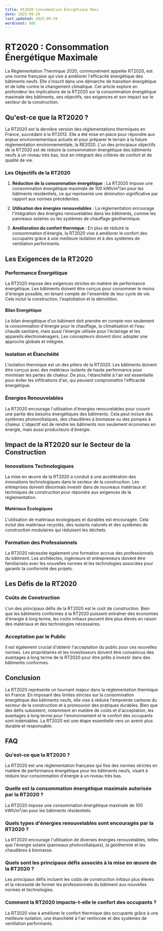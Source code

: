 ```yaml
---
title: Rt2020 Consommation Énergétique Maxi
date: 2025-09-29
last_updated: 2025-09-29
wordcount: 885
---
```


# RT2020 : Consommation Énergétique Maximale

La Réglementation Thermique 2020, communément appelée RT2020, est une norme française qui vise à améliorer l'efficacité énergétique des bâtiments neufs. Elle s'inscrit dans une démarche de transition énergétique et de lutte contre le changement climatique. Cet article explore en profondeur les implications de la RT2020 sur la consommation énergétique maximale des bâtiments, ses objectifs, ses exigences et son impact sur le secteur de la construction.

## Qu'est-ce que la RT2020 ?

La RT2020 est la dernière version des réglementations thermiques en France, succédant à la RT2012. Elle a été mise en place pour répondre aux enjeux environnementaux actuels et pour préparer le terrain à la future réglementation environnementale, la RE2020. L'un des principaux objectifs de la RT2020 est de réduire la consommation énergétique des bâtiments neufs à un niveau très bas, tout en intégrant des critères de confort et de qualité de vie.

### Les Objectifs de la RT2020

1. **Réduction de la consommation énergétique** : La RT2020 impose une consommation énergétique maximale de 100 kWh/m²/an pour les bâtiments résidentiels, ce qui représente une diminution significative par rapport aux normes précédentes.
   
2. **Utilisation des énergies renouvelables** : La réglementation encourage l'intégration des énergies renouvelables dans les bâtiments, comme les panneaux solaires ou les systèmes de chauffage géothermique.

3. **Amélioration du confort thermique** : En plus de réduire la consommation d'énergie, la RT2020 vise à améliorer le confort des occupants grâce à une meilleure isolation et à des systèmes de ventilation performants.

## Les Exigences de la RT2020

### Performance Énergétique

La RT2020 impose des exigences strictes en matière de performance énergétique. Les bâtiments doivent être conçus pour consommer le moins d'énergie possible, en tenant compte de l'ensemble de leur cycle de vie. Cela inclut la construction, l'exploitation et la démolition.

#### Bilan Energétique

Le bilan énergétique d'un bâtiment doit prendre en compte non seulement la consommation d'énergie pour le chauffage, la climatisation et l'eau chaude sanitaire, mais aussi l'énergie utilisée pour l'éclairage et les appareils électroménagers. Les concepteurs doivent donc adopter une approche globale et intégrée.

### Isolation et Étanchéité

L'isolation thermique est un des piliers de la RT2020. Les bâtiments doivent être conçus avec des matériaux isolants de haute performance pour minimiser les pertes de chaleur. De plus, l'étanchéité à l'air est essentielle pour éviter les infiltrations d'air, qui peuvent compromettre l'efficacité énergétique.

### Énergies Renouvelables

La RT2020 encourage l'utilisation d'énergies renouvelables pour couvrir une partie des besoins énergétiques des bâtiments. Cela peut inclure des systèmes photovoltaïques, des chaudières à biomasse ou des pompes à chaleur. L'objectif est de rendre les bâtiments non seulement économes en énergie, mais aussi producteurs d'énergie.

## Impact de la RT2020 sur le Secteur de la Construction

### Innovations Technologiques

La mise en œuvre de la RT2020 a conduit à une accélération des innovations technologiques dans le secteur de la construction. Les entreprises doivent désormais investir dans de nouveaux matériaux et techniques de construction pour répondre aux exigences de la réglementation.

#### Matériaux Écologiques

L'utilisation de matériaux écologiques et durables est encouragée. Cela inclut des matériaux recyclés, des isolants naturels et des systèmes de construction modulaires qui réduisent les déchets.

### Formation des Professionnels

La RT2020 nécessite également une formation accrue des professionnels du bâtiment. Les architectes, ingénieurs et entrepreneurs doivent être familiarisés avec les nouvelles normes et les technologies associées pour garantir la conformité des projets.

## Les Défis de la RT2020

### Coûts de Construction

L'un des principaux défis de la RT2020 est le coût de construction. Bien que les bâtiments conformes à la RT2020 puissent entraîner des économies d'énergie à long terme, les coûts initiaux peuvent être plus élevés en raison des matériaux et des technologies nécessaires.

### Acceptation par le Public

Il est également crucial d'obtenir l'acceptation du public pour ces nouvelles normes. Les propriétaires et les investisseurs doivent être convaincus des avantages à long terme de la RT2020 pour être prêts à investir dans des bâtiments conformes.

## Conclusion

La RT2020 représente un tournant majeur dans la réglementation thermique en France. En imposant des limites strictes sur la consommation énergétique des bâtiments neufs, elle vise à réduire l'empreinte carbone du secteur de la construction et à promouvoir des pratiques durables. Bien que des défis subsistent, notamment en matière de coûts et d'acceptation, les avantages à long terme pour l'environnement et le confort des occupants sont indéniables. La RT2020 est une étape essentielle vers un avenir plus durable et responsable.

## FAQ

### Qu'est-ce que la RT2020 ?

La RT2020 est une réglementation française qui fixe des normes strictes en matière de performance énergétique pour les bâtiments neufs, visant à réduire leur consommation d'énergie à un niveau très bas.

### Quelle est la consommation énergétique maximale autorisée par la RT2020 ?

La RT2020 impose une consommation énergétique maximale de 100 kWh/m²/an pour les bâtiments résidentiels.

### Quels types d'énergies renouvelables sont encouragés par la RT2020 ?

La RT2020 encourage l'utilisation de diverses énergies renouvelables, telles que l'énergie solaire (panneaux photovoltaïques), la géothermie et les chaudières à biomasse.

### Quels sont les principaux défis associés à la mise en œuvre de la RT2020 ?

Les principaux défis incluent les coûts de construction initiaux plus élevés et la nécessité de former les professionnels du bâtiment aux nouvelles normes et technologies.

### Comment la RT2020 impacte-t-elle le confort des occupants ?

La RT2020 vise à améliorer le confort thermique des occupants grâce à une meilleure isolation, une étanchéité à l'air renforcée et des systèmes de ventilation performants.